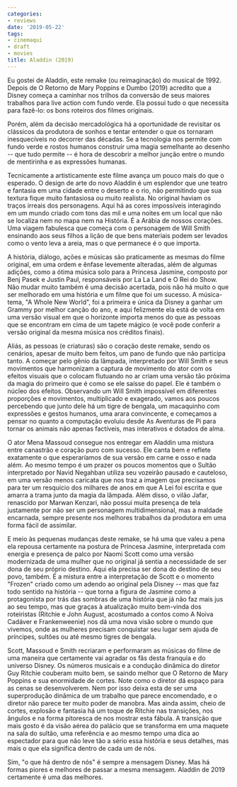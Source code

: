 ```yaml
---
categories:
- reviews
date: '2019-05-22'
tags:
- cinemaqui
- draft
- movies
title: Aladdin (2019)
---
```


Eu gostei de Aladdin, este remake (ou reimaginação) do musical de 1992. Depois de O Retorno de Mary Poppins e Dumbo (2019) acredito que a Disney começa a caminhar nos trilhos da conversão de seus maiores trabalhos para live action com fundo verde. Ela possui tudo o que necessita para fazê-lo: os bons roteiros dos filmes originais.

Porém, além da decisão mercadológica há a oportunidade de revisitar os clássicos da produtora de sonhos e tentar entender o que os tornaram inesquecíveis no decorrer das décadas. Se a tecnologia nos permite com fundo verde e rostos humanos construir uma magia semelhante ao desenho -- que tudo permite -- é hora de descobrir a melhor junção entre o mundo de mentirinha e as expressões humanas.

Tecnicamente a artisticamente este filme avança um pouco mais do que o esperado. O design de arte do novo Aladdin é um esplendor que une teatro e fantasia em uma cidade entre o deserto e o rio, não permitindo que sua textura fique muito fantasiosa ou muito realista. No original haviam os traços irreais dos personagens. Aqui há as cores impossíveis interagindo em um mundo criado com tons das mil e uma noites em um local que não se localiza nem no mapa nem na História. É a Arábia de nossos corações. Uma viagem fabulesca que começa com o personagem de Will Smith ensinando aos seus filhos a lição de que bens materiais podem ser levados como o vento leva a areia, mas o que permanece é o que importa.

A história, diálogo, ações e músicas são praticamente as mesmas do filme original, em uma ordem e ênfase levemente alteradas, além de algumas adições, como a ótima música solo para a Princesa Jasmine, composto por Benj Pasek e Justin Paul, responsáveis por La La Land e O Rei do Show. Não mudar muito também é uma decisão acertada, pois não há muito o que ser melhorado em uma história e um filme que foi um sucesso. A música-tema, "A Whole New World", foi a primeira e única da Disney a ganhar um Grammy por melhor canção do ano, e aqui felizmente ela está de volta em uma versão visual em que o horizonte importa menos do que as pessoas que se encontram em cima de um tapete mágico (e você pode conferir a versão original da mesma música nos créditos finais).

Aliás, as pessoas (e criaturas) são o coração deste remake, sendo os cenários, apesar de muito bem feitos, um pano de fundo que não participa tanto. A começar pelo gênio da lâmpada, interpretado por Will Smith e seus movimentos que harmonizam a captura de movimento do ator com os efeitos visuais que o colocam flutuando no ar criam uma versão tão próxima da magia do primeiro que é como se ele saísse do papel. Ele é também o núcleo dos efeitos. Observando um Will Smith impossível em diferentes proporções e movimentos, multiplicado e exagerado, vamos aos poucos percebendo que junto dele há um tigre de bengala, um macaquinho com expressões e gestos humanos, uma arara convincente, e começamos a pensar no quanto a computação evoluiu desde As Aventuras de Pi para tornar os animais não apenas factíveis, mas interativos e dotados de alma.

O ator Mena Massoud consegue nos entregar em Aladdin uma mistura entre canastrão e coração puro com sucesso. Ele canta bem e reflete exatamente o que esperaríamos de sua versão em carne e osso e nada além. Ao mesmo tempo é um prazer os poucos momentos que o Sultão interpretado por Navid Negahban utiliza seu vozeirão pausado e cauteloso, em uma versão menos caricata que nos traz a imagem que precisamos para ter um resquício dos milhares de anos em que A Lei foi escrita e que amarra a trama junto da magia da lâmpada. Além disso, o vilão Jafar, renascido por Marwan Kenzari, não possui muita presença de tela justamente por não ser um personagem multidimensional, mas a maldade encarnada, sempre presente nos melhores trabalhos da produtora em uma forma fácil de assimilar.

E meio às pequenas mudanças deste remake, se há uma que valeu a pena ela repousa certamente na postura de Princesa Jasmine, interpretada com energia e presença de palco por Naomi Scott como uma versão modernizada de uma mulher que no original já sentia a necessidade de ser dona de seu próprio destino. Aqui ela precisa ser dona do destino de seu povo, também. É a mistura entre a interpretação de Scott e o momento "Frozen" criado como um adendo ao original pela Disney -- mas que faz todo sentido na história -- que torna a figura de Jasmine como a protagonista por trás das sombras de uma história que já não faz mais jus ao seu tempo, mas que graças à atualização muito bem-vinda dos roteiristas (Ritchie e John August, acostumado a contos como A Noiva Cadáver e Frankenweenie) nos dá uma nova visão sobre o mundo que vivemos, onde as mulheres precisam conquistar seu lugar sem ajuda de príncipes, sultões ou até mesmo tigres de bengala.

Scott, Massoud e Smith recriaram e performaram as músicas do filme de uma maneira que certamente vai agradar os fãs desta franquia e do universo Disney. Os números musicais e a condução dinâmica do diretor Guy Ritchie couberam muito bem, se saindo melhor que O Retorno de Mary Poppins e sua enormidade de cortes. Note como o diretor dá espaço para as cenas se desenvolverem. Nem por isso deixa esta de ser uma superprodução dinâmica de um trabalho que parece encomendado, e o diretor não parece ter muito poder de manobra. Mas ainda assim, cheio de cortes, explosão e fantasia há um toque de Ritchie nas transições, nos ângulos e na forma pitoresca de nos mostrar esta fábula. A transição que mais gosto é da visão aérea do palácio que se transforma em uma maquete na sala do sultão, uma referência e ao mesmo tempo uma dica ao espectador para que não leve tão a sério essa história e seus detalhes, mas mais o que ela significa dentro de cada um de nós.

Sim, "o que há dentro de nós" é sempre a mensagem Disney. Mas há formas piores e melhores de passar a mesma mensagem. Aladdin de 2019 certamente é uma das melhores.